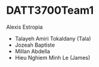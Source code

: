 # DATT3700Team1

Alexis Estropia
- Talayeh Amiri Tokaldany (Tala)
- Jozeah Baptiste
- Millan Abdella
- Hieu Nghiem Minh Le (James)
